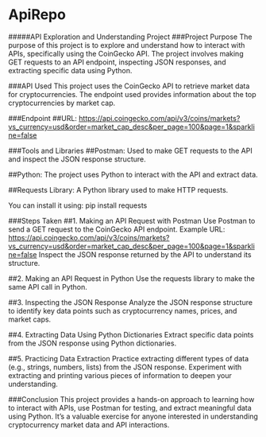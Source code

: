 # ApiRepo
#####API Exploration and Understanding Project
###Project Purpose
The purpose of this project is to explore and understand how to interact with APIs, specifically using the CoinGecko API. The project involves making GET requests to an API endpoint, inspecting JSON responses, and extracting specific data using Python.

###API Used
This project uses the CoinGecko API to retrieve market data for cryptocurrencies. The endpoint used provides information about the top cryptocurrencies by market cap.

###Endpoint
##URL: https://api.coingecko.com/api/v3/coins/markets?vs_currency=usd&order=market_cap_desc&per_page=100&page=1&sparkline=false

###Tools and Libraries
##Postman: Used to make GET requests to the API and inspect the JSON response structure.

##Python: The project uses Python to interact with the API and extract data.

##Requests Library: A Python library used to make HTTP requests.

You can install it using:
pip install requests

###Steps Taken
##1. Making an API Request with Postman
Use Postman to send a GET request to the CoinGecko API endpoint.
Example URL: https://api.coingecko.com/api/v3/coins/markets?vs_currency=usd&order=market_cap_desc&per_page=100&page=1&sparkline=false
Inspect the JSON response returned by the API to understand its structure.

##2. Making an API Request in Python
Use the requests library to make the same API call in Python.

##3. Inspecting the JSON Response
Analyze the JSON response structure to identify key data points such as cryptocurrency names, prices, and market caps.

##4. Extracting Data Using Python Dictionaries
Extract specific data points from the JSON response using Python dictionaries.

##5. Practicing Data Extraction
Practice extracting different types of data (e.g., strings, numbers, lists) from the JSON response.
Experiment with extracting and printing various pieces of information to deepen your understanding.

###Conclusion
This project provides a hands-on approach to learning how to interact with APIs, use Postman for testing, and extract meaningful data using Python. It’s a valuable exercise for anyone interested in understanding cryptocurrency market data and API interactions.
